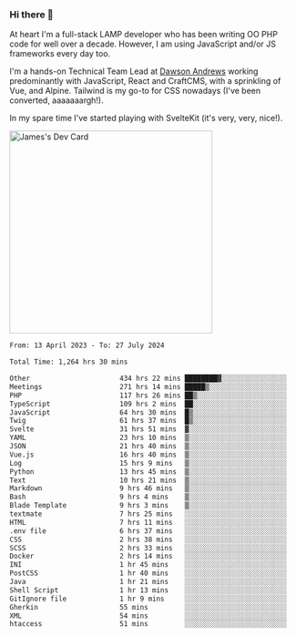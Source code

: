 ### Hi there 👋

<!--
**JamesNock/JamesNock** is a ✨ _special_ ✨ repository because its `README.md` (this file) appears on your GitHub profile.

Here are some ideas to get you started:

- 🔭 I’m currently working on ...
- 🌱 I’m currently learning ...
- 👯 I’m looking to collaborate on ...
- 🤔 I’m looking for help with ...
- 💬 Ask me about ...
- 📫 How to reach me: ...
- 😄 Pronouns: ...
- ⚡ Fun fact: ...
-->
At heart I'm a full-stack LAMP developer who has been writing OO PHP code for well over a decade. However, I am using JavaScript and/or JS frameworks every day too.

I'm a hands-on Technical Team Lead at [Dawson Andrews](https://www.dawsonandrews.com/) working predominantly with JavaScript, React and CraftCMS, with a sprinkling of Vue, and Alpine. Tailwind is my go-to for CSS nowadays (I've been converted, aaaaaaargh!).

In my spare time I've started playing with SvelteKit (it's very, very, nice!).

<a href="https://app.daily.dev/h2onock"><img src="https://api.daily.dev/devcards/v2/XQraFlxE3JPWOlcSuOB2K.png?type=default&r=18u" width="356" alt="James's Dev Card"/></a>

<!--START_SECTION:waka-->

```txt
From: 13 April 2023 - To: 27 July 2024

Total Time: 1,264 hrs 30 mins

Other                      434 hrs 22 mins ████████▓░░░░░░░░░░░░░░░░   34.36 %
Meetings                   271 hrs 14 mins █████▒░░░░░░░░░░░░░░░░░░░   21.45 %
PHP                        117 hrs 26 mins ██▒░░░░░░░░░░░░░░░░░░░░░░   09.29 %
TypeScript                 109 hrs 2 mins  ██░░░░░░░░░░░░░░░░░░░░░░░   08.62 %
JavaScript                 64 hrs 30 mins  █▒░░░░░░░░░░░░░░░░░░░░░░░   05.10 %
Twig                       61 hrs 37 mins  █▒░░░░░░░░░░░░░░░░░░░░░░░   04.87 %
Svelte                     31 hrs 51 mins  ▓░░░░░░░░░░░░░░░░░░░░░░░░   02.52 %
YAML                       23 hrs 10 mins  ▒░░░░░░░░░░░░░░░░░░░░░░░░   01.83 %
JSON                       21 hrs 40 mins  ▒░░░░░░░░░░░░░░░░░░░░░░░░   01.71 %
Vue.js                     16 hrs 40 mins  ▒░░░░░░░░░░░░░░░░░░░░░░░░   01.32 %
Log                        15 hrs 9 mins   ▒░░░░░░░░░░░░░░░░░░░░░░░░   01.20 %
Python                     13 hrs 45 mins  ▒░░░░░░░░░░░░░░░░░░░░░░░░   01.09 %
Text                       10 hrs 21 mins  ▒░░░░░░░░░░░░░░░░░░░░░░░░   00.82 %
Markdown                   9 hrs 46 mins   ▒░░░░░░░░░░░░░░░░░░░░░░░░   00.77 %
Bash                       9 hrs 4 mins    ▒░░░░░░░░░░░░░░░░░░░░░░░░   00.72 %
Blade Template             9 hrs 3 mins    ▒░░░░░░░░░░░░░░░░░░░░░░░░   00.72 %
textmate                   7 hrs 25 mins   ░░░░░░░░░░░░░░░░░░░░░░░░░   00.59 %
HTML                       7 hrs 11 mins   ░░░░░░░░░░░░░░░░░░░░░░░░░   00.57 %
.env file                  6 hrs 37 mins   ░░░░░░░░░░░░░░░░░░░░░░░░░   00.52 %
CSS                        2 hrs 38 mins   ░░░░░░░░░░░░░░░░░░░░░░░░░   00.21 %
SCSS                       2 hrs 33 mins   ░░░░░░░░░░░░░░░░░░░░░░░░░   00.20 %
Docker                     2 hrs 14 mins   ░░░░░░░░░░░░░░░░░░░░░░░░░   00.18 %
INI                        1 hr 45 mins    ░░░░░░░░░░░░░░░░░░░░░░░░░   00.14 %
PostCSS                    1 hr 40 mins    ░░░░░░░░░░░░░░░░░░░░░░░░░   00.13 %
Java                       1 hr 21 mins    ░░░░░░░░░░░░░░░░░░░░░░░░░   00.11 %
Shell Script               1 hr 13 mins    ░░░░░░░░░░░░░░░░░░░░░░░░░   00.10 %
GitIgnore file             1 hr 9 mins     ░░░░░░░░░░░░░░░░░░░░░░░░░   00.09 %
Gherkin                    55 mins         ░░░░░░░░░░░░░░░░░░░░░░░░░   00.07 %
XML                        54 mins         ░░░░░░░░░░░░░░░░░░░░░░░░░   00.07 %
htaccess                   51 mins         ░░░░░░░░░░░░░░░░░░░░░░░░░   00.07 %
```

<!--END_SECTION:waka-->
